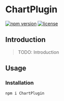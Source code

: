 # ChartPlugin

[![npm version](https://img.shields.io/npm/v/ChartPlugin)](https://npmjs.org/packages/ChartPlugin)
[![license](https://img.shields.io/npm/l/ChartPlugin)](https://img.shields.io/npm/l/ChartPlugin)

## Introduction

> TODO: Introduction

## Usage

### Installation

```shell
npm i ChartPlugin
```
